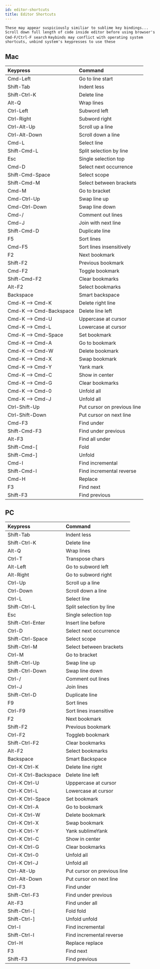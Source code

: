 ```yaml
---
id: editor-shortcuts
title: Editor Shortcuts
---
```


`These may appear suspiciously similiar to sublime key bindings...`
`Scroll down full length of code inside editor before using browser's Cmd-F/Ctrl-F search`
`Keybinds may conflict with operating system shortcuts, unbind system's keypresses to use these`

## Mac

| Keypress | Command |
|  :---  |  :--- | 
| Cmd-Left | Go to line start |
| Shift-Tab | Indent less |
| Shift-Ctrl-K | Delete line |
| Alt-Q | Wrap lines |
| Ctrl-Left | Subword left |
| Ctrl-Right | Subword right |
| Ctrl-Alt-Up | Scroll up a line |
| Ctrl-Alt-Down | Scroll down a line |
| Cmd-L | Select line |
| Shift-Cmd-L | Split selection by line |
| Esc | Single selection top |
| Cmd-D | Select next occurrence |
| Shift-Cmd-Space | Select scope |
| Shift-Cmd-M | Select between brackets |
| Cmd-M | Go to bracket |
| Cmd-Ctrl-Up | Swap line up |
| Cmd-Ctrl-Down | Swap line down |
| Cmd-/ | Comment out lines |
| Cmd-J | Join with next line |
| Shift-Cmd-D | Duplicate line |
| F5 | Sort lines |
| Cmd-F5 | Sort lines insensitively |
| F2 | Next bookmark |
| Shift-F2 | Previous bookmark |
| Cmd-F2 | Toggle bookmark |
| Shift-Cmd-F2 | Clear bookmarks |
| Alt-F2 | Select bookmarks |
| Backspace | Smart backspace |
| Cmd-K --> Cmd-K | Delete right line |
| Cmd-K --> Cmd-Backspace | Delete line left |
| Cmd-K --> Cmd-U | Uppercase at cursor |
| Cmd-K --> Cmd-L | Lowercase at cursor |
| Cmd-K --> Cmd-Space | Set bookmark  |
| Cmd-K --> Cmd-A | Go to bookmark  |
| Cmd-K --> Cmd-W | Delete bookmark |
| Cmd-K --> Cmd-X | Swap bookmark |
| Cmd-K --> Cmd-Y | Yank mark |
| Cmd-K --> Cmd-C | Show in center |
| Cmd-K --> Cmd-G | Clear bookmarks |
| Cmd-K --> Cmd-0 | Unfold all |
| Cmd-K --> Cmd-J | Unfold all |
| Ctrl-Shift-Up | Put cursor on previous line |
| Ctrl-Shift-Down | Put cursor on next line |
| Cmd-F3 | Find under |
| Shift-Cmd-F3 | Find under previous |
| Alt-F3 | Find all under |
| Shift-Cmd-[ | Fold |
| Shift-Cmd-] | Unfold |
| Cmd-I | Find incremental |
| Shift-Cmd-I | Find incremental reverse |
| Cmd-H | Replace |
| F3 | Find next |
| Shift-F3 | Find previous |

## PC

| Keypress | Command |
|  :---  |  :--- | 
| Shift-Tab | Indent less |
| Shift-Ctrl-K | Delete line |
| Alt-Q | Wrap lines |
| Ctrl-T | Transpose chars |
| Alt-Left | Go to subword left |
| Alt-Right | Go to subword right |
| Ctrl-Up | Scroll up a line |
| Ctrl-Down | Scroll down a line |
| Ctrl-L | Select line |
| Shift-Ctrl-L | Split selection by line |
| Esc | Single selection top |
| Shift-Ctrl-Enter | Insert line before |
| Ctrl-D | Select next occurrence |
| Shift-Ctrl-Space | Select scope |
| Shift-Ctrl-M | Select between brackets |
| Ctrl-M | Go to bracket |
| Shift-Ctrl-Up | Swap line up |
| Shift-Ctrl-Down | Swap line down |
| Ctrl-/ | Comment out lines |
| Ctrl-J | Join lines |
| Shift-Ctrl-D | Duplicate line |
| F9 | Sort lines |
| Ctrl-F9 | Sort lines insensitive |
| F2 | Next bookmark |
| Shift-F2 | Previous bookmark |
| Ctrl-F2 | Toggleb bookmark |
| Shift-Ctrl-F2 | Clear bookmarks |
| Alt-F2 | Select bookmarks |
| Backspace | Smart Backspace |
| Ctrl-K Ctrl-K | Delete line right |
| Ctrl-K Ctrl-Backspace | Delete line left |
| Ctrl-K Ctrl-U | Upppercase at cursor |
| Ctrl-K Ctrl-L | Lowercase at cursor |
| Ctrl-K Ctrl-Space | Set bookmark |
| Ctrl-K Ctrl-A | Go to bookmark |
| Ctrl-K Ctrl-W | Delete bookmark |
| Ctrl-K Ctrl-X | Swap bookmark |
| Ctrl-K Ctrl-Y | Yank sublimeYank |
| Ctrl-K Ctrl-C | Show in center |
| Ctrl-K Ctrl-G | Clear bookmarks |
| Ctrl-K Ctrl-0 | Unfold all |
| Ctrl-K Ctrl-J | Unfold all |
| Ctrl-Alt-Up | Put cursor on previous line |
| Ctrl-Alt-Down | Put cursor on next line |
| Ctrl-F3 | Find under |
| Shift-Ctrl-F3 | Find under previous |
| Alt-F3 | Find under all |
| Shift-Ctrl-[ | Fold fold |
| Shift-Ctrl-] | Unfold unfold |
| Ctrl-I | Find incremental |
| Shift-Ctrl-I | Find incremental reverse |
| Ctrl-H | Replace replace |
| F3 | Find next |
| Shift-F3 | Find previous |
